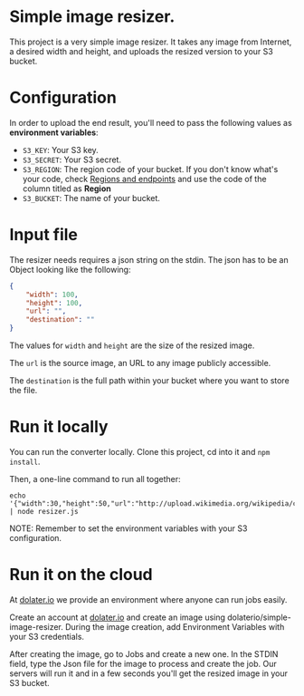 # Simple image resizer.

This project is a very simple image resizer. It takes any image from Internet, a desired width and height, and uploads the resized version to your S3 bucket.

# Configuration

In order to upload the end result, you'll need to pass the following values as __environment variables__:

+ `S3_KEY`: Your S3 key.
+ `S3_SECRET`: Your S3 secret.
+ `S3_REGION`: The region code of your bucket. If you don't know what's your code, check [Regions and endpoints](http://docs.aws.amazon.com/general/latest/gr/rande.html#s3_region) and use the code of the column titled as __Region__
+ `S3_BUCKET`: The name of your bucket.

# Input file

The resizer needs requires a json string on the stdin. The json has to be an Object looking like the following:

```json
{
    "width": 100,
    "height": 100,
    "url": "",
    "destination": ""
}
```

The values for `width` and `height` are the size of the resized image.

The `url` is the source image, an URL to any image publicly accessible.

The `destination` is the full path within your bucket where you want to store the file.

# Run it locally

You can run the converter locally. Clone this project, cd into it and `npm install`.

Then, a one-line command to run all together:

```
echo '{"width":30,"height":50,"url":"http://upload.wikimedia.org/wikipedia/commons/2/22/Turkish_Van_Cat.jpg","destination":"test.jpg"}' | node resizer.js
```

NOTE: Remember to set the environment variables with your S3 configuration.

# Run it on the cloud

At [dolater.io](http://dolater.io) we provide an environment where anyone can run jobs easily.

Create an account at [dolater.io](http://dolater.io) and create an image using dolaterio/simple-image-resizer. During the image creation, add Environment Variables with your S3 credentials.

After creating the image, go to Jobs and create a new one. In the STDIN field, type the Json file for the image to process and create the job. Our servers will run it and in a few seconds you'll get the resized image in your S3 bucket.
